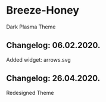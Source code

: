 # Breeze-Honey
Dark Plasma Theme

Changelog: 06.02.2020.
----------------------

Added widget: arrows.svg

Changelog: 26.04.2020.
----------------------

Redesigned Theme
